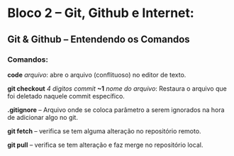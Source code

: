 # Bloco 2 – Git, Github e Internet:

## Git & Github – Entendendo os Comandos

### Comandos:

**code** *arquivo*: abre o arquivo (conflituoso) no editor de texto.

**git checkout** *4 digitos commit* **~1** *nome do arquivo*: Restaura o arquivo que foi deletado naquele commit específico.

**.gitignore** – Arquivo onde se coloca parâmetro a serem ignorados na hora de adicionar algo no git.

**git fetch** – verifica se tem alguma alteração no repositório remoto.

**git pull** – verifica se tem alteração e faz merge no repositório local.
